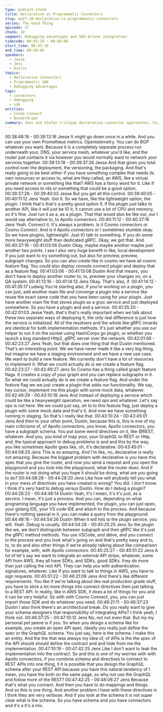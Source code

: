 ```yaml
---
type: podcast-chunk
title: Declarative vs Programmatic Connectors
slug: ep27-10-declarative-vs-programmatic-connectors
series: The Good Thing
episode: 27
chunk: 10
segment: Debugging advantages and SDK-driven integration
timecode: 00:43:10 – 00:48:06
start_time: 00:43:10
end_time: 00:48:06
speakers:
  - Jesse
  - Jens
  - Dustin
topics:
  - Declarative Connectors
  - Programmatic SDK
  - Debugging Advantages
tags:
  - connectors
  - debugging
  - sdk
entities:
  - Cosmo Connect
  - WunderGraph
summary: Jens and Stefan critique declarative connector approaches, highlighting debugging advantages and the flexibility of SDK-based integration workflows.
---
```

00:38:48:16 - 00:39:13:16
Jesse
It might go down once in a while. And you can use your own Prometheus metrics.
Opentelemetry. You can do BGP whatever you want. Because it is a completely separate
process run underneath your, DNS, your service mesh, whatever you'd like, and the router just
contacts it via however you would normally want to network your services together.
00:39:13:18 - 00:39:37:26
Jesse
And that gives you total control over the deployment, the versioning, the packaging. And that's
really going to be best either if you have something complex that needs its own resources or
access to, what are they called, an AWS, like a virtual private network or something like that?
AWS has a fancy word for it. Like if you need access to rds or something that could be a good
option.
00:39:37:28 - 00:39:40:02
Jesse
But you get all this control.
00:39:40:05 - 00:40:11:12
Jens
Yeah. Got it. So we have, like the lightweight option, the plugin. I think that's that's a pretty good
option if, if the plugin just talks to another API, like it will just be IO it, it cannot use a lot of CPU
and memory, so it's fine. Just run it as a, as a plugin. That that would also be like our, our I
would say alternative to, to Apollo connectors.
00:40:11:12 - 00:40:37:16
Jens
Yeah. Connect it. It's always a problem. Is it Cosmo connectors or Cosmo Connect. And is it
Apollo connectors or I sometimes stumble okay. So we have plugins, lightweight. Just IO talk to
something. If you do some more heavyweight stuff than dedicated gRPC. Okay, we got that.
And.
00:40:37:16 - 00:41:03:06
Dustin
Okay, maybe maybe another maybe just another two points. I see I also very huge benefit in
like, local development if you just want to try something out, but also for preview, preview,
subgraph changes. So you can also create like in cosmo we have all cosmo feature flag. You
could also deploy console connect plugin and deploy that as a feature flag.
00:41:03:06 - 00:41:13:08
Dustin
And that means, you don't have to deploy another router to, to, preview your changes on, on a
QA system.
00:41:13:10 - 00:41:14:12
Jens
Okay. That's also, if.
00:41:14:12 - 00:41:35:17
Ludwig
You're starting also, if you're working on a plugin, you can just, add another main file and
converge a plugin into a service like reuse the exact same code that you have been using for
your plugin. Just have another main file that stores plugin as a grpc service and just deployed
somewhere. So you have a plugin and and a service.
00:41:35:20 - 00:42:01:03
Jesse
Yeah, that's that's really important when we talk about these two separate ways of deploying it,
the only real difference is just how the service is initialized. All of the resolvers and the whole
like gRPC innards are identical for both implementation methods. It's just whether you use our
helper to run it on the socket using HashiCorps go plugin, or whether you launch a bog standard
Http2, gRPC server over the network.
00:42:01:06 - 00:42:23:27
Jens
Yeah, but that does one thing that that Dustin mentioned. That's an interesting point. We we
have never made it like a very big thing, but imagine we have a staging environment and we
have a new use case. We want to build a new feature. We currently don't have a lot of
resources to implement it. What we could actually do is we create a feature flag.
00:42:23:27 - 00:42:49:27
Jens
So Cosmo has a thing called graph feature flags. It creates a copy of your graph and you can
replace subgraphs in it. So what we could actually do is we create a feature flag. And under the
feature flag we we just create a plugin that adds our functionality. We say, hey cursor, implement
me this plugin with some mock data, whatever.
00:42:49:29 - 00:43:10:18
Jens
And instead of deploying a service which could be like a heavyweight operation, we need ops
and whatever. Let's say ops is not here. We we could just say, oh to to this feature flag, just
deploy a plugin with some mock data and that's it. And now we have something running in
staging. So that's I really like that.
00:43:10:24 - 00:43:45:01
Jens
And then to your other point, Dustin, because this is, this is one of my main criticisms of, of
Apollo connectors, you know, Apollo connectors, you have a subgraph schema. You put some
weird directives on it, like @REST, whatever. And you, you kind of map your, your GraphQL to
REST or Http, and, the typical approach to debug problems is and and this by the way, you like
sometimes Apollo goes like, oh, it's declarative.
00:43:45:01 - 00:44:08:25
Jens
This is so amazing. And I'm like, no, declarative is really not amazing. Because the biggest
problem with declarative is you have this spec that you give the router, and now you send a
request and you open the playground and you look into the playground, what the router does.
And if the router is not doing what you hope it should be doing, what are you going to do?
00:44:08:28 - 00:44:28:20
Jens
Like how will anybody tell you what in your mess of directives you have created is wrong? You
did. I don't know. I think it's very hard to debug versus Dustin. How do I debug a plugin?
00:44:28:23 - 00:44:48:14
Dustin
Yeah, it's I mean, it's it's just, as a service. I mean, it's just a process. And you can, depending
on what programing language you have implemented, the plugin, you can just open, your
golang IDE, your VS code IDE and attach to the process. And because there's nothing special
in it, you can make a query from the playground.
00:44:48:16 - 00:44:54:26
Dustin
When it will hits to the plugin service, you will. Yeah. Debug is usually.
00:44:54:28 - 00:45:25:25
Jens
So the plugin like we, we don't distinguish between subgraph and then gRPC like it's just the
gRPC method methods. You use VSCode, and delve, and you connect to the process and you
look what's going on and that's pretty easy and to, to, to do and also other things if we're already
talking about like comparison for example, with, with Apollo connectors.
00:45:25:27 - 00:45:51:22
Jens
A lot of let's say we want to integrate an external API stripe, whatever, some API from AWS,
they all have SDKs, and SDKs, good SDKs. they do more than just calling the rest API. They
can help you with authentication signatures, whatever. Like if you want to talk to things in AWS,
you have to sign requests.
00:45:51:22 - 00:46:21:09
Jens
And there's like different requirements. You like if we're talking about like real production grade
stuff, you have to stick a lot more things into connect directives then just talking to a REST API.
In reality, like in AWS SDK, it does a lot of things for you and it can be very helpful. So with with
Cosmo Connect, you, you can just import those SDK and do whatever you need.
00:46:21:11 - 00:46:37:23
Dustin
I also think there's an architectural break. Do you really want to give your schema designers that
responsibility of integrating APIs? I think yeah, I think not.
00:46:37:25 - 00:47:10:12
Jens
No, not not even that. But my my personal pet peeve is if you. So when you design a schema
like for example, you create an open API spec. Ideally you really just define the spec or the
GraphQL schema. You just say, here is the schema. I make this an entity. And the the that was
always my idea of, of APIs is the the spec of the API should should define the contract and and
hide from me the implementation.
00:47:10:19 - 00:47:42:25
Jens
Like I don't want to leak the implementation into the contract. So and this is one of my worries
with with Apollo connectors, if you combine schema and directives to connect to REST APIs into
one thing, it it is possible that you design the GraphQL schema after your REST API because
you have this natural tendency of I mean, you have the both on the same page, so why not use
the GraphQL and follow more of the REST?
00:47:42:25 - 00:48:06:27
Jens
Because that's what you connect. And then you have to do mappings and things. And so this is
one thing. And another problem I have with these directives is I think they are very verbose. And
if you look at the schema it is not super clear what is the schema. So you have schema and you
have connectors and it's a it's a mix.
